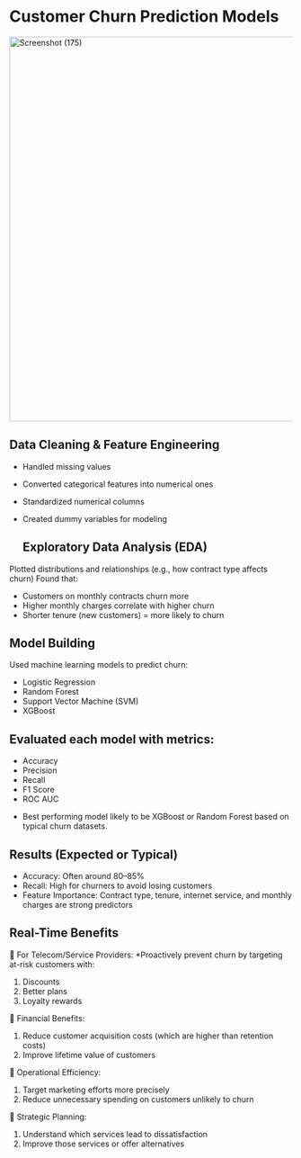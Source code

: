 # Customer Churn Prediction Models

<img width="1348" height="684" alt="Screenshot (175)" src="https://github.com/user-attachments/assets/63ddb48f-5e2e-4789-9b8a-7ed186e6372b" />

## Data Cleaning & Feature Engineering

- Handled missing values
- Converted categorical features into numerical ones
- Standardized numerical columns
- Created dummy variables for modeling

  ## Exploratory Data Analysis (EDA)
  
Plotted distributions and relationships (e.g., how contract type affects churn)
Found that:
- Customers on monthly contracts churn more
- Higher monthly charges correlate with higher churn
- Shorter tenure (new customers) = more likely to churn

## Model Building
Used machine learning models to predict churn:
* Logistic Regression
* Random Forest
* Support Vector Machine (SVM)
* XGBoost

## Evaluated each model with metrics:
* Accuracy
* Precision
* Recall
* F1 Score
* ROC AUC

- Best performing model likely to be XGBoost or Random Forest based on typical churn datasets.

## Results (Expected or Typical)

- Accuracy: Often around 80–85%
- Recall: High for churners to avoid losing customers
- Feature Importance: Contract type, tenure, internet service, and monthly charges are strong predictors


## Real-Time Benefits

🔹 For Telecom/Service Providers:
*Proactively prevent churn by targeting at-risk customers with:
1. Discounts
2. Better plans
3. Loyalty rewards

🔹 Financial Benefits:
1. Reduce customer acquisition costs (which are higher than retention costs)
2. Improve lifetime value of customers

🔹 Operational Efficiency:
1. Target marketing efforts more precisely
2. Reduce unnecessary spending on customers unlikely to churn

🔹 Strategic Planning:
1. Understand which services lead to dissatisfaction
2. Improve those services or offer alternatives


